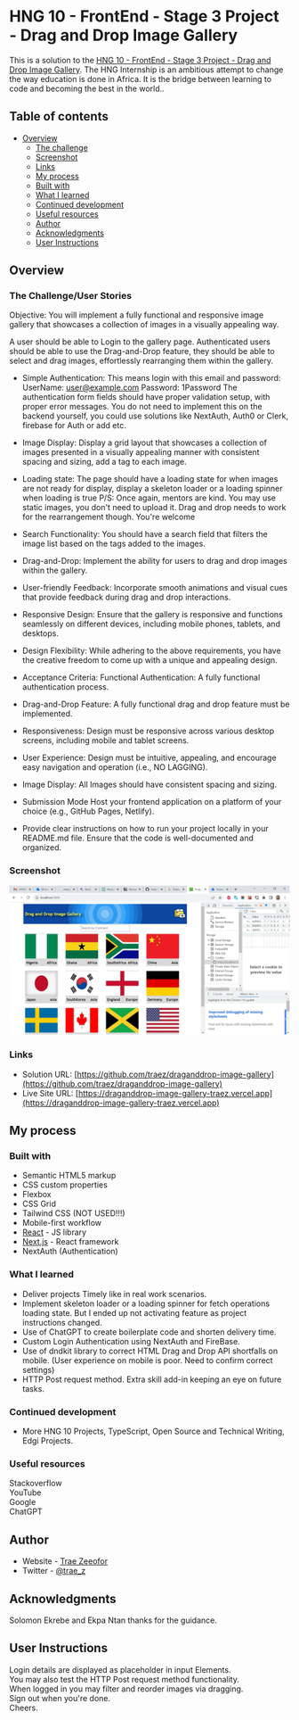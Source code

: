# HNG 10 - FrontEnd - Stage 3 Project - Drag and Drop Image Gallery

This is a solution to the [HNG 10 - FrontEnd - Stage 3 Project - Drag and Drop Image Gallery](https://hngx.zuriboard.com/). The HNG Internship is an ambitious attempt to change the way education is done in Africa. It is the bridge between learning to code and becoming the best in the world..

## Table of contents

- [Overview](#overview)
  - [The challenge](#the-challenge)
  - [Screenshot](#screenshot)
  - [Links](#links)
  - [My process](#my-process)
  - [Built with](#built-with)
  - [What I learned](#what-i-learned)
  - [Continued development](#continued-development)
  - [Useful resources](#useful-resources)
  - [Author](#author)
  - [Acknowledgments](#acknowledgments)
  - [User Instructions](#userinstructions)

## Overview

### The Challenge/User Stories

Objective: You will implement a fully functional and responsive image gallery that showcases a collection of images in a visually appealing way.  

A user should be able to Login to the gallery page. Authenticated users should be able to use the Drag-and-Drop feature, they should be able to select and drag images, effortlessly rearranging them within the gallery.  

- Simple Authentication: 
This means login with this email and password:
UserName: user@example.com
Password: 1Password
The authentication form fields should have proper validation setup, with proper error messages. You do not need to implement this on the backend yourself, you could use solutions like NextAuth, Auth0 or Clerk, firebase for Auth or add etc.

- Image Display:
Display a grid layout that showcases a collection of images presented in a visually appealing manner with consistent spacing and sizing, add a tag to each image.

- Loading state:
The page should have a loading state for when images are not ready for display, display a skeleton loader or a loading spinner when loading is true
P/S: Once again, mentors are kind. You may use static images, you don't need to upload it. Drag and drop needs to work for the rearrangement though. You're welcome

- Search Functionality:
You should have a search field that filters the image list based on the tags added to the images.

- Drag-and-Drop:
Implement the ability for users to drag and drop images within the gallery.

- User-friendly Feedback:
Incorporate smooth animations and visual cues that provide feedback during drag and drop interactions.

- Responsive Design:
Ensure that the gallery is responsive and functions seamlessly on different devices, including mobile phones, tablets, and desktops.

- Design Flexibility:
While adhering to the above requirements, you have the creative freedom to come up with a unique and appealing design.

- Acceptance Criteria:
Functional Authentication: A fully functional authentication process.

- Drag-and-Drop Feature: A fully functional drag and drop feature must be implemented.

- Responsiveness: Design must be responsive across various desktop  screens, including mobile and tablet screens.

- User Experience: Design must be intuitive, appealing, and encourage easy navigation and operation (i.e., NO LAGGING).

- Image Display: All Images should have consistent spacing and sizing.

- Submission Mode
Host your frontend application on a platform of your choice (e.g., GitHub Pages, Netlify).

- Provide clear instructions on how to run your project locally in your README.md file.
Ensure that the code is well-documented and organized.

### Screenshot

![](/public/images/screenshot-desktop.png)

### Links

- Solution URL: [https://github.com/traez/draganddrop-image-gallery](https://github.com/traez/draganddrop-image-gallery)
- Live Site URL: [https://draganddrop-image-gallery-traez.vercel.app](https://draganddrop-image-gallery-traez.vercel.app)

## My process

### Built with

- Semantic HTML5 markup
- CSS custom properties
- Flexbox
- CSS Grid
- Tailwind CSS (NOT USED!!!)
- Mobile-first workflow
- [React](https://reactjs.org/) - JS library
- [Next.js](https://nextjs.org/) - React framework
- NextAuth (Authentication)

### What I learned

- Deliver projects Timely like in real work scenarios.  
- Implement skeleton loader or a loading spinner for fetch operations loading state. But I ended up not activating feature as project instructions changed.  
- Use of ChatGPT to create boilerplate code and shorten delivery time.  
- Custom Login Authentication using NextAuth and FireBase.   
- Use of dndkit library to correct HTML Drag and Drop API shortfalls on mobile. (User experience on mobile is poor. Need to confirm correct settings)
- HTTP Post request method. Extra skill add-in keeping an eye on future tasks.   

### Continued development

- More HNG 10 Projects, TypeScript, Open Source and Technical Writing, Edgi Projects.

### Useful resources

Stackoverflow  
YouTube  
Google  
ChatGPT

## Author

- Website - [Trae Zeeofor](https://github.com/traez)
- Twitter - [@trae_z](https://twitter.com/trae_z)

## Acknowledgments

Solomon Ekrebe and Ekpa Ntan thanks for the guidance.

## User Instructions

Login details are displayed as placeholder in input Elements.  
You may also test the HTTP Post request method functionality.  
When logged in you may filter and reorder images via dragging.  
Sign out when you're done.  
Cheers.  